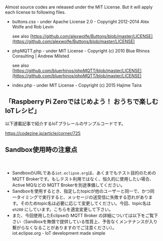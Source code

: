 Almost source codes are released under the MIT License. But it will apply each license to following files.

- buttons.css - under Apache License 2.0 - Copyright 2012-2014 Alex Wolfe and Rob Levin

  see also [https://github.com/alexwolfe/Buttons/blob/master/LICENSE](https://github.com/alexwolfe/Buttons/blob/master/LICENSE)
- phpMQTT.php - under MIT License - Copyright (c) 2010 Blue Rhinos Consulting | Andrew Milsted

  see also [https://github.com/bluerhinos/phpMQTT/blob/master/LICENSE](https://github.com/bluerhinos/phpMQTT/blob/master/LICENSE)

- index.php - under MIT License - Copyright (c) 2015 Hajime Taira

## 「Raspberry Pi Zeroではじめよう！ おうちで楽しむIoTレシピ」

以下連載記事で紹介するIoTプラレールのサンプルコードです。

https://codezine.jp/article/corner/725

## Sandbox使用時の注意点
　
- SandboxのURLである`iot.eclipse.org`は、あくまでもテスト目的のための MQTT Brokerです。もしテスト利用ではなく、恒久的に使用したい場合、Active MQなどの MQTT Brokerを別途準備してください。
- Sandboxを使用するとき、指定したtopicが他のユーザーと同一で、かつ同一タイミングで実行すると、メッセージの送受信に失敗する恐れがあります。そのためtopic名は必要に応じて変更してください。今回、topic名は `eh200` にしています。こちらを適宜変更して下さい。
- また、今回使用したEclipseの MQTT Broker の詳細については以下をご覧下さい（Sandboxを無償で提供している性質上、予告なくメンテナンスが入り繋がらなくなることがありますのでご注意ください）。<br />iot.eclipse.org - IoT development made simple
